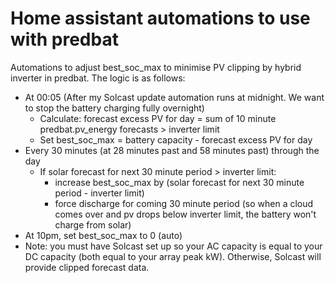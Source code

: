 # Home assistant automations to use with predbat

Automations to adjust best_soc_max to minimise PV clipping by hybrid inverter in predbat. The logic is as follows:
- At 00:05 (After my Solcast update automation runs at midnight. We want to stop the battery charging fully overnight)
  - Calculate: forecast excess PV for day = sum of 10 minute predbat.pv_energy forecasts > inverter limit
  - Set best_soc_max = battery capacity - forecast excess PV for day
- Every 30 minutes (at 28 minutes past and 58 minutes past) through the day 
  - If solar forecast for next 30 minute period > inverter limit:
    - increase best_soc_max by (solar forecast for next 30 minute period - inverter limit)
    - force discharge for coming 30 minute period (so when a cloud comes over and pv drops below inverter limit, the battery won't charge from solar)
- At 10pm, set best_soc_max to 0 (auto)
- Note: you must have Solcast set up so your AC capacity is equal to your DC capacity (both equal to your array peak kW). Otherwise, Solcast will provide clipped forecast data.
